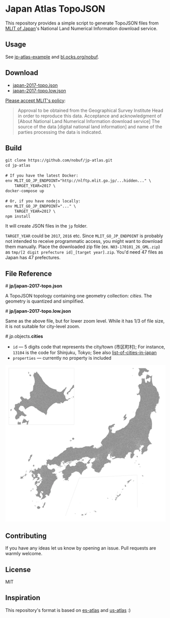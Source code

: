 # Japan Atlas TopoJSON

This repository provides a simple script to generate TopoJSON files from [MLIT of Japan](http://www.mlit.go.jp/)'s National Land Numerical Information download service.

## Usage

See [jp-atlas-example](https://nobuf.github.io/jp-atlas-example/) and [bl.ocks.org/nobuf](https://bl.ocks.org/nobuf/303d300f57c5c2b6091d2bb01279212a).

## Download

- [japan-2017-topo.json](https://unpkg.com/jp-atlas/jp/japan-2017-topo.json)
- [japan-2017-topo.low.json](https://unpkg.com/jp-atlas/jp/japan-2017-topo.low.json)

[Please accept MLIT's policy](http://nlftp.mlit.go.jp/ksj-e/gml/datalist/KsjTmplt-N03-v2_3.html):

> Approval to be obtained from the Geographical Survey Institute Head in order to reproduce this data.
> Acceptance and acknowledgment of [About National Land Numerical Information download service]
> The source of the data [digital national land information] and name of the parties processing the data is indicated.

## Build

```shell
git clone https://github.com/nobuf/jp-atlas.git
cd jp-atlas

# If you have the latest Docker:
env MLIT_GO_JP_ENDPOINT="http://nlftp.mlit.go.jp/...hidden..." \
	TARGET_YEAR=2017 \
docker-compose up

# Or, if you have nodejs locally:
env MLIT_GO_JP_ENDPOINT="..." \
	TARGET_YEAR=2017 \
npm install
```

It will create JSON files in the `jp` folder.

`TARGET_YEAR` could be `2017`, `2016` etc. Since `MLIT_GO_JP_ENDPOINT` is probably not intended to receive programmatic access, you might want to download them manually. Place the downloaded zip file (ex. `N03-170101_26_GML.zip`) as `tmp/[2 digit prefecture id]_[target year].zip`. You'd need 47 files as Japan has 47 prefectures.

## File Reference

\# **jp/japan-2017-topo.json**

A TopoJSON topology containing one geometry collection: *cities*. The geometry is quantized and simplified.

\# **jp/japan-2017-topo.low.json**

Same as the above file, but for lower zoom level. While it has 1/3 of file size, it is not suitable for city-level zoom.

\# *jp*.objects.**cities**

- `id` — 5 digits code that represents the city/town (市区町村); For instance, `13104` is the code for Shinjuku, Tokyo; See also [list-of-cities-in-japan](https://github.com/nobuf/list-of-cities-in-japan)
- `properties` — currently no property is included


![sample](sample.png)


## Contributing

If you have any ideas let us know by opening an issue. Pull requests are warmly welcome.

## License

MIT

## Inspiration

This repository's format is based on [es-atlas](https://github.com/martgnz/es-atlas) and [us-atlas](https://github.com/topojson/us-atlas) :)
